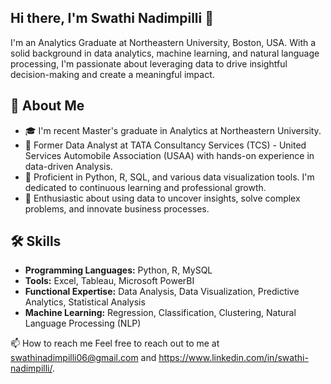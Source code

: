 ## Hi there, I'm Swathi Nadimpilli 👋

I'm an Analytics Graduate at Northeastern University, Boston, USA. With a solid background in data analytics, machine learning, and natural language processing, I'm passionate about leveraging data to drive insightful decision-making and create a meaningful impact.

## 🚀 About Me
- 🎓 I'm recent Master's graduate in Analytics at Northeastern University.
- 💼 Former Data Analyst at TATA Consultancy Services (TCS) - United Services Automobile Association (USAA) with hands-on experience in data-driven Analysis.
- 🌟 Proficient in Python, R, SQL, and various data visualization tools. I'm dedicated to continuous learning and professional growth.
- 🌱 Enthusiastic about using data to uncover insights, solve complex problems, and innovate business processes.

## 🛠 Skills
- **Programming Languages:** Python, R, MySQL
- **Tools:** Excel, Tableau, Microsoft PowerBI
- **Functional Expertise:** Data Analysis, Data Visualization, Predictive Analytics, Statistical Analysis
- **Machine Learning:** Regression, Classification, Clustering, Natural Language Processing (NLP)


📫 How to reach me
Feel free to reach out to me at swathinadimpilli06@gmail.com and https://www.linkedin.com/in/swathi-nadimpilli/.
